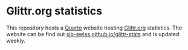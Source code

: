 # Glittr.org statistics

This repository hosts a [Quarto](https://quarto.org/) website hosting [Glittr.org](glitt.org) statistics. The website can be find out [sib-swiss.github.io/glittr-stats](sib-swiss.github.io/glittr-stats) and is updated weekly. 
